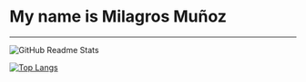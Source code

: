 <h1>My name is Milagros Muñoz</h1>
<hr></hr>
<img src="https://github-readme-stats.vercel.app/api?username=MilagrosMunoz" alt="GitHub Readme Stats">

[![Top Langs](https://github-readme-stats.vercel.app/api/top-langs/?username=MilagrosMunoz&langs_count=8&count_private=false&layout=compact&theme=react&hide_border=true&bg_color=0D1117)](https://github.com/MilagrosMunoz/github-readme-stats)
